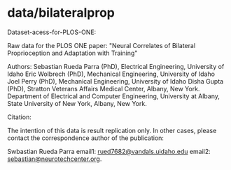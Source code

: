 # data/bilateralprop

Dataset-acess-for-PLOS-ONE:

Raw data for the PLOS ONE paper: "Neural Correlates of Bilateral Proprioception and Adaptation with Training"

Authors:
Sebastian Rueda Parra (PhD), Electrical Engineering, University of Idaho
Eric Wolbrech (PhD), Mechanical Engineering, University of Idaho 
Joel Perry (PhD), Mechanical Engineering, University of Idaho
Disha Gupta (PhD), Stratton Veterans Affairs Medical Center, Albany, New York. Department of Electrical and Computer Engineering, University at Albany, State University of New York, Albany, New York.


Citation:


The intention of this data is result replication only. In other cases, please contact the correspondence author of the publication:

Swbastian Rueda Parra
email1: rued7682@vandals.uidaho.edu
email2: sebastian@neurotechcenter.org.
